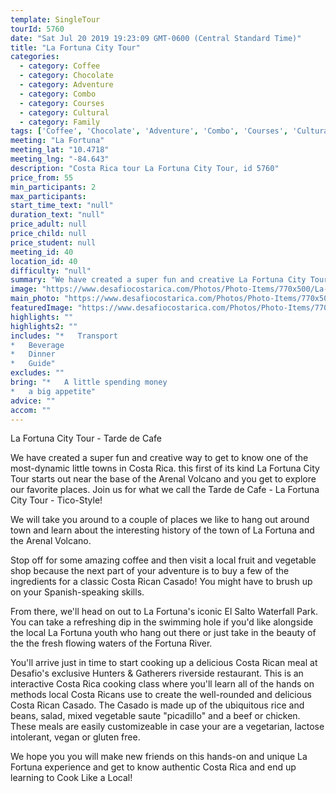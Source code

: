 ```yaml
---
template: SingleTour
tourId: 5760
date: "Sat Jul 20 2019 19:23:09 GMT-0600 (Central Standard Time)"
title: "La Fortuna City Tour"
categories: 
  - category: Coffee
  - category: Chocolate
  - category: Adventure
  - category: Combo
  - category: Courses
  - category: Cultural
  - category: Family
tags: ['Coffee', 'Chocolate', 'Adventure', 'Combo', 'Courses', 'Cultural', 'Family']
meeting: "La Fortuna"
meeting_lat: "10.4718"
meeting_lng: "-84.643"
description: "Costa Rica tour La Fortuna City Tour, id 5760"
price_from: 55
min_participants: 2
max_participants: 
start_time_text: "null"
duration_text: "null"
price_adult: null
price_child: null
price_student: null
meeting_id: 40
location_id: 40
difficulty: "null"
summary: "We have created a super fun and creative La Fortuna City Tour so you can learn about local Costa Rican culture as you get to know one of Costa Rica's most-dynamic little towns at the base of the Arenal Volcano. Join us for what we call the Tarde de Cafe and end up learning to Cook Like a Local!"
image: "https://www.desafiocostarica.com/Photos/Photo-Items/770x500/La-Fortuna-City-Tour-1543470010.jpg"
main_photo: "https://www.desafiocostarica.com/Photos/Photo-Items/770x500/La-Fortuna-City-Tour-1543470010.jpg"
featuredImage: "https://www.desafiocostarica.com/Photos/Photo-Items/770x500/La-Fortuna-City-Tour-1543470010.jpg"
highlights: ""
highlights2: ""
includes: "*   Transport
*   Beverage
*   Dinner
*   Guide"
excludes: ""
bring: "*   A little spending money
*   a big appetite"
advice: ""
accom: ""
---
```

La Fortuna City Tour - Tarde de Cafe

We have created a super fun and creative way to get to know one of the most-dynamic little towns in Costa Rica. this first of its kind La Fortuna City Tour starts out near the base of the Arenal Volcano and you get to explore our favorite places. Join us for what we call the Tarde de Cafe - La Fortuna City Tour - Tico-Style!

We will take you around to a couple of places we like to hang out around town and learn about the interesting history of the town of La Fortuna and the Arenal Volcano.

Stop off for some amazing coffee and then visit a local fruit and vegetable shop because the next part of your adventure is to buy a few of the ingredients for a classic Costa Rican Casado! You might have to brush up on your Spanish-speaking skills.

From there, we'll head on out to La Fortuna's iconic El Salto Waterfall Park. You can take a refreshing dip in the swimming hole if you'd like alongside the local La Fortuna youth who hang out there or just take in the beauty of the the fresh flowing waters of the Fortuna River.

You'll arrive just in time to start cooking up a delicious Costa Rican meal at Desafio's exclusive Hunters & Gatherers riverside restaurant. This is an interactive Costa Rica cooking class where you'll learn all of the hands on methods local Costa Ricans use to create the well-rounded and delicious Costa Rican Casado. The Casado is made up of the ubiquitous rice and beans, salad, mixed vegetable saute "picadillo" and a beef or chicken. These meals are easily customizeable in case your are a vegetarian, lactose intolerant, vegan or gluten free.

We hope you you will make new friends on this hands-on and unique La Fortuna experience and get to know authentic Costa Rica and end up learning to Cook Like a Local!
